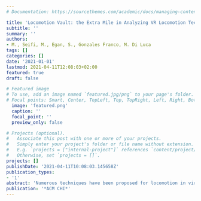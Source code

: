 ```yaml
---
# Documentation: https://sourcethemes.com/academic/docs/managing-content/

title: 'Locomotion Vault: the Extra Mile in Analyzing VR Locomotion Techniques'
subtitle: ''
summary: ''
authors:
- M., Seifi, M., Egan, S., Gonzales Franco, M. Di Luca
tags: []
categories: []
date: '2021-01-01'
lastmod: 2021-04-11T12:08:03+02:00
featured: true
draft: false

# Featured image
# To use, add an image named `featured.jpg/png` to your page's folder.
# Focal points: Smart, Center, TopLeft, Top, TopRight, Left, Right, BottomLeft, Bottom, BottomRight.
  image: 'featured.png'
  caption: ''
  focal_point: ''
  preview_only: false

# Projects (optional).
#   Associate this post with one or more of your projects.
#   Simply enter your project's folder or file name without extension.
#   E.g. `projects = ["internal-project"]` references `content/project/deep-learning/index.md`.
#   Otherwise, set `projects = []`.
projects: []
publishDate: '2021-04-11T10:08:03.145658Z'
publication_types:
- '1'
abstract: 'Numerous techniques have been proposed for locomotion in virtual reality (VR). Several taxonomies consider a large number of attributes (e.g., hardware, accessibility) to characterize these techniques. However, finding the appropriate locomotion technique (LT) and identifying gaps for future designs in the high-dimensional space of attributes can be quite challenging. To aid analysis and innovation, we devised Locomotion Vault (https://locomotionvault.github.io/), a database and visualization of over 100 LTs from academia and industry. We propose similarity between LTs as a metric to aid navigation and visualization. We show that similarity based on attribute values correlates with expert similarity assessments (a method that does not scale). Our analysis also highlights an inherent trade-off between simulation sickness and accessibility across LTs. As such, Locomotion Vault shows to be a tool that unifies information on LTs and enables their standardization and large-scale comparison to help understand the space of possibilities in VR locomotion.'
publication: '*ACM CHI*'
---
```

